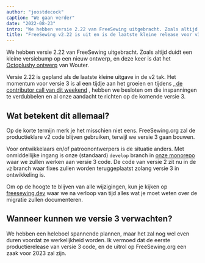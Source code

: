 ```yaml
---
author: "joostdecock"
caption: "We gaan verder"
date: "2022-08-23"
intro: "We hebben versie 2.22 van FreeSewing uitgebracht. Zoals altijd duidt een kleine versiebump op een nieuw ontwerp, en deze keer is dat het Octoplushy ontwerp van Wouter."
title: "FreeSewing v2.22 is uit en is de laatste kleine release voor v3"
---
```


We hebben versie 2.22 van FreeSewing uitgebracht. Zoals altijd duidt een kleine versiebump op een nieuw ontwerp, en deze keer is dat het [Octoplushy ontwerp](/designs/octoplushy) van Wouter.

Versie 2.22 is gepland als de laatste kleine uitgave in de v2 tak. Het momentum voor versie 3 is al een tijdje aan het groeien en tijdens [, de contributor call van dit weekend](https://github.com/freesewing/freesewing/discussions/2582) , hebben we besloten om die inspanningen te verdubbelen en al onze aandacht te richten op de komende versie 3.

## Wat betekent dit allemaal?

Op de korte termijn merk je het misschien niet eens. FreeSewing.org zal de productieklare v2 code blijven gebruiken, terwijl we versie 3 gaan bouwen.

Voor ontwikkelaars en/of patroonontwerpers is de situatie anders. Met onmiddellijke ingang is onze (standaard) `develop` branch in [onze monorepo](https://github.com/freesewing/freesewing) waar we zullen werken aan versie 3 code. De code van versie 2 zit nu in de `v2` branch waar fixes zullen worden teruggeplaatst zolang versie 3 in ontwikkeling is.

Om op de hoogte te blijven van alle wijzigingen, kun je kijken op [freesewing.dev](https://freesewing.dev) waar we na verloop van tijd alles wat je moet weten over de migratie zullen documenteren.

## Wanneer kunnen we versie 3 verwachten?

We hebben een heleboel spannende plannen, maar het zal nog wel even duren voordat ze werkelijkheid worden. Ik vermoed dat de eerste productierelease van versie 3 code, en de uitrol op FreeSewing.org een zaak voor 2023 zal zijn.


